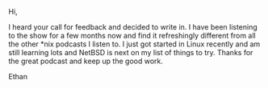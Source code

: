 
Hi, 

I heard your call for feedback and decided to write in. I have been listening to the show for a few months now and find it refreshingly different from all the other *nix podcasts I listen to. I just got started in Linux recently and am still learning lots and NetBSD is next on my list of things to try. Thanks for the great podcast and keep up the good work.

Ethan

